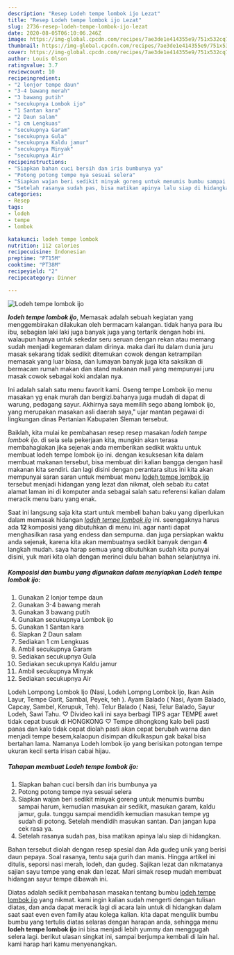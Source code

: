 ```yaml
---
description: "Resep Lodeh tempe lombok ijo Lezat"
title: "Resep Lodeh tempe lombok ijo Lezat"
slug: 2736-resep-lodeh-tempe-lombok-ijo-lezat
date: 2020-08-05T06:10:06.246Z
image: https://img-global.cpcdn.com/recipes/7ae3de1e414355e9/751x532cq70/lodeh-tempe-lombok-ijo-foto-resep-utama.jpg
thumbnail: https://img-global.cpcdn.com/recipes/7ae3de1e414355e9/751x532cq70/lodeh-tempe-lombok-ijo-foto-resep-utama.jpg
cover: https://img-global.cpcdn.com/recipes/7ae3de1e414355e9/751x532cq70/lodeh-tempe-lombok-ijo-foto-resep-utama.jpg
author: Louis Olson
ratingvalue: 3.7
reviewcount: 10
recipeingredient:
- "2 lonjor tempe daun"
- "3-4 bawang merah"
- "3 bawang putih"
- "secukupnya Lombok ijo"
- "1 Santan kara"
- "2 Daun salam"
- "1 cm Lengkuas"
- "secukupnya Garam"
- "secukupnya Gula"
- "secukupnya Kaldu jamur"
- "secukupnya Minyak"
- "secukupnya Air"
recipeinstructions:
- "Siapkan bahan cuci bersih dan iris bumbunya ya"
- "Potong potong tempe nya sesuai selera"
- "Siapkan wajan beri sedikit minyak goreng untuk menumis bumbu sampai harum, kemudian masukan air sedikit, masukan garam, kaldu jamur, gula. tunggu sampai mendidih kemudian masukan tempe yg sudah di potong. Setelah mendidih masukan santan. Dan jangan lupa cek rasa ya."
- "Setelah rasanya sudah pas, bisa matikan apinya lalu siap di hidangkan."
categories:
- Resep
tags:
- lodeh
- tempe
- lombok

katakunci: lodeh tempe lombok 
nutrition: 112 calories
recipecuisine: Indonesian
preptime: "PT15M"
cooktime: "PT38M"
recipeyield: "2"
recipecategory: Dinner

---
```



![Lodeh tempe lombok ijo](https://img-global.cpcdn.com/recipes/7ae3de1e414355e9/751x532cq70/lodeh-tempe-lombok-ijo-foto-resep-utama.jpg)

<b><i>lodeh tempe lombok ijo</i></b>, Memasak adalah sebuah kegiatan yang menggembirakan dilakukan oleh bermacam kalangan. tidak hanya para ibu ibu, sebagian laki laki juga banyak juga yang tertarik dengan hobi ini. walaupun hanya untuk sekedar seru seruan dengan rekan atau memang sudah menjadi kegemaran dalam dirinya. maka dari itu dalam dunia juru masak sekarang tidak sedikit ditemukan cowok dengan ketrampilan memasak yang luar biasa, dan lumayan banyak juga kita saksikan di bermacam rumah makan dan stand makanan mall yang mempunyai juru masak cowok sebagai koki andalan nya.

Ini adalah salah satu menu favorit kami. Oseng tempe Lombok ijo menu masakan yg enak murah dan bergizi.bahanya juga mudah di dapat di warung, pedagang sayur. Akhirnya saya memilih sego abang lombok ijo, yang merupakan masakan asli daerah saya,&#34; ujar mantan pegawai di lingkungan dinas Pertanian Kabupaten Sleman tersebut.

Baiklah, kita mulai ke pembahasan resep resep masakan <i>lodeh tempe lombok ijo</i>. di sela sela pekerjaan kita, mungkin akan terasa membahagiakan jika sejenak anda memberikan sedikit waktu untuk membuat lodeh tempe lombok ijo ini. dengan kesuksesan kita dalam membuat makanan tersebut, bisa membuat diri kalian bangga dengan hasil makanan kita sendiri. dan lagi disini dengan perantara situs ini kita akan mempunyai saran saran untuk membuat menu <u>lodeh tempe lombok ijo</u> tersebut menjadi hidangan yang lezat dan nikmat, oleh sebab itu catat alamat laman ini di komputer anda sebagai salah satu referensi kalian dalam meracik menu baru yang enak.


Saat ini langsung saja kita start untuk membeli bahan baku yang diperlukan dalam memasak hidangan <u><i>lodeh tempe lombok ijo</i></u> ini. seenggaknya harus ada <b>12</b> komposisi yang dibutuhkan di menu ini. agar nanti dapat menghasilkan rasa yang endess dan sempurna. dan juga persiapkan waktu anda sejenak, karena kita akan membuatnya sedikit banyak dengan <b>4</b> langkah mudah. saya harap semua yang dibutuhkan sudah kita punyai disini, yuk mari kita olah dengan merinci dulu bahan bahan selanjutnya ini.

<!--inarticleads1-->

##### Komposisi dan bumbu yang digunakan dalam menyiapkan Lodeh tempe lombok ijo:

1. Gunakan 2 lonjor tempe daun
1. Gunakan 3-4 bawang merah
1. Gunakan 3 bawang putih
1. Gunakan secukupnya Lombok ijo
1. Gunakan 1 Santan kara
1. Siapkan 2 Daun salam
1. Sediakan 1 cm Lengkuas
1. Ambil secukupnya Garam
1. Sediakan secukupnya Gula
1. Sediakan secukupnya Kaldu jamur
1. Ambil secukupnya Minyak
1. Sediakan secukupnya Air


Lodeh Lompong Lombok Ijo (Nasi, Lodeh Lompng Lombok Ijo, Ikan Asin Layur, Tempe Garit, Sambal, Peyek, teh ). Ayam Balado ( Nasi, Ayam Balado, Capcay, Sambel, Kerupuk, Teh). Telur Balado ( Nasi, Telur Balado, Sayur Lodeh, Sawi Tahu. ♡ Divideo kali ini saya berbagi TIPS agar TEMPE awet tidak cepat busuk di HONGKONG ♡ Tempe dihongkong kalo beli pasti panas dan kalo tidak cepat diolah pasti akan cepat berubah warna dan menjadi tempe besem,kalaopun disimpan dikulkaspun gak bakal bisa bertahan lama. Namanya Lodeh lombok ijo yang berisikan potongan tempe ukuran kecil serta irisan cabai hijau. 

<!--inarticleads2-->

##### Tahapan membuat Lodeh tempe lombok ijo:

1. Siapkan bahan cuci bersih dan iris bumbunya ya
1. Potong potong tempe nya sesuai selera
1. Siapkan wajan beri sedikit minyak goreng untuk menumis bumbu sampai harum, kemudian masukan air sedikit, masukan garam, kaldu jamur, gula. tunggu sampai mendidih kemudian masukan tempe yg sudah di potong. Setelah mendidih masukan santan. Dan jangan lupa cek rasa ya.
1. Setelah rasanya sudah pas, bisa matikan apinya lalu siap di hidangkan.


Bahan tersebut diolah dengan resep spesial dan Ada gudeg unik yang berisi daun pepaya. Soal rasanya, tentu saja gurih dan manis. Hingga artikel ini ditulis, seporsi nasi merah, lodeh, dan gudeg. Sajikan lezat dan nikmatanya sajian sayu tempe yang enak dan lezat. Mari simak resep mudah membuat hidangan sayur tempe dibawah ini. 

Diatas adalah sedikit pembahasan masakan tentang bumbu <u>lodeh tempe lombok ijo</u> yang nikmat. kami ingin kalian sudah mengerti dengan tulisan diatas, dan anda dapat meracik lagi di acara lain untuk di hidangkan dalam saat saat even even family atau kolega kalian. kita dapat mengulik bumbu bumbu yang tertulis diatas selaras dengan harapan anda, sehingga menu <b>lodeh tempe lombok ijo</b> ini bisa menjadi lebih yummy dan menggugah selera lagi. berikut ulasan singkat ini, sampai berjumpa kembali di lain hal. kami harap hari kamu menyenangkan.
